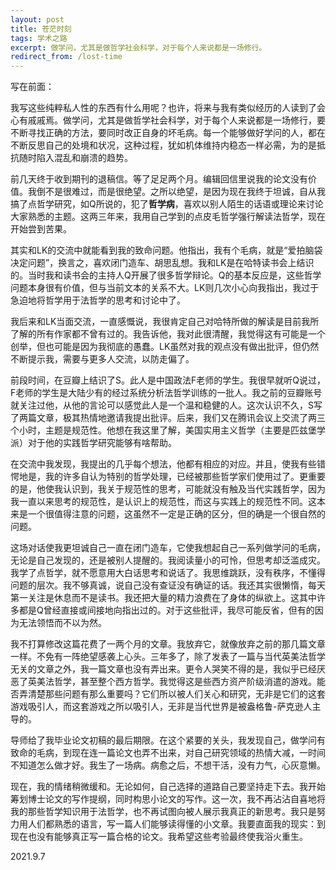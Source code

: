 ```yaml
---
layout: post
title: 苍茫时刻
tags: 学术之路
excerpt: 做学问，尤其是做哲学社会科学，对于每个人来说都是一场修行。
redirect_from: /lost-time
---
```


写在前面：

我写这些纯粹私人性的东西有什么用呢？也许，将来与我有类似经历的人读到了会心有戚戚焉。做学问，尤其是做哲学社会科学，对于每个人来说都是一场修行，要不断寻找正确的方法，要同时改正自身的坏毛病。每一个能够做好学问的人，都在不断反思自己的处境和状况，这种过程，犹如机体维持内稳态一样必需，为的是抵抗随时陷入混乱和崩溃的趋势。

前几天终于收到期刊的退稿信。等了足足两个月。编辑回信里说我的论文没有价值。我倒不是很难过，而是很绝望。之所以绝望，是因为现在我终于坦诚，自从我搞了点哲学研究，如Q所说的，犯了**哲学病**，喜欢以别人陌生的话语或理论来讨论大家熟悉的主题。这两三年来，我用自己学到的点皮毛哲学强行解读法哲学，现在开始尝到苦果。

其实和LK的交流中就能看到我的致命问题。他指出，我有个毛病，就是“爱拍脑袋决定问题”，换言之，喜欢闭门造车、胡思乱想。我和LK是在哈特读书会上结识的。当时我和读书会的主持人Q开展了很多哲学辩论。Q的基本反应是，这些哲学问题本身很有价值，但与当前文本的关系不大。LK则几次小心向我指出，我过于急迫地将哲学用于法哲学的思考和讨论中了。

我后来和LK当面交流，一直感慨说，我很肯定自己对哈特所做的解读是目前我所了解的所有作家都不曾有过的。我告诉他，我对此很清醒，我觉得这有可能是一个创举，但也可能是因为我彻底的愚蠢。LK虽然对我的观点没有做出批评，但仍然不断提示我，需要与更多人交流，以防走偏了。

前段时间，在豆瓣上结识了S。此人是中国政法F老师的学生。我很早就听Q说过，F老师的学生是大陆少有的经过系统分析法哲学训练的一批人。我之前的豆瓣账号就关注过他，从他的言论可以感觉此人是一个温和稳健的人。这次认识不久，S写了两篇文章，极其热情地邀请我提出批评。后来，我们又在腾讯会议上交流了两三个小时，主题是规范性。他想在我这里了解，美国实用主义哲学（主要是匹兹堡学派）对于他的实践哲学研究能够有啥帮助。

在交流中我发现，我提出的几乎每个想法，他都有相应的对应。并且，使我有些错愕地是，我的许多自认为特别的哲学处理，已经被那些哲学家们使用过了。更重要的是，他使我认识到，我关于规范性的思考，可能就没有触及当代实践哲学，因为我一直以来思考的规范性，是认识上的规范性，而这与实践上的规范性不同。这本来是一个很值得注意的问题，这虽然不一定是正确的区分，但的确是一个很自然的问题。

这场对话使我更坦诚自己一直在闭门造车，它使我想起自己一系列做学问的毛病，无论是自己发现的，还是被别人提醒的。我阅读量小的可怜，但思考却泛滥成灾。我学了点哲学，就不愿意用大白话思考和说话了。我思维跳跃，没有秩序，不懂得问题的层次。我不够真诚，说自己没有查证没有确证的话。我还其实很懒惰，每天第一关注是休息而不是读书。我还把大量的精力浪费在了身体的纵欲上。这其中许多都是Q曾经直接或间接地向指出过的。对于这些批评，我尽可能反省，但有的因为无法领悟而不以为然。

我不打算修改这篇花费了一两个月的文章。我放弃它，就像放弃之前的那几篇文章一样。不免有一阵绝望感袭上心头。三年多了，除了发表了一篇与当代英美法哲学无关的文章之外，我一篇文章也没有弄出来。更令人哭笑不得的是，我似乎已经厌恶了英美法哲学，甚至整个西方哲学。我觉得这是些西方资产阶级消遣的游戏。能否弄清楚那些问题有那么重要吗？它们所以被人们关心和研究，无非是它们的这套游戏吸引人，而这套游戏之所以吸引人，无非是当代世界是被盎格鲁-萨克逊人主导的。

导师给了我毕业论文初稿的最后期限。在这个紧要的关头，我发现自己，做学问有致命的毛病，到现在连一篇论文也弄不出来，对自己研究领域的热情大减，一时间不知道怎么做才好。我生了一场病。病愈之后，不想干活，没有力气，心灰意懒。

现在，我的情绪稍微缓和。无论如何，自己选择的道路自己要坚持走下去。我开始筹划博士论文的写作提纲，同时构思小论文的写作。这一次，我不再沾沾自喜地将我的那些哲学知识用于法哲学，也不再试图向被人展示我真正的新思考。我只是努力用人们都熟悉的语言，写一篇人们能够读得懂的小文章。我要直面我的现实：到现在也没有能够真正写一篇合格的论文。我希望这些考验最终使我浴火重生。

2021.9.7
